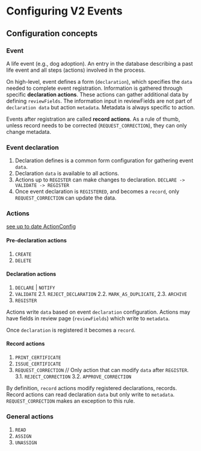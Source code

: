 # Configuring V2 Events

## Configuration concepts

### Event

A life event (e.g., dog adoption). An entry in the database describing a past life event and all steps (actions) involved in the process.

On high-level, event defines a form (`declaration`), which specifies the `data` needed to complete event registration.
Information is gathered through specific **declaration actions**. These actions can gather additional data by defining `reviewFields`. The information input in reviewFields are not part of `declaration data` but action `metadata`. Metadata is always specific to action.

Events after registration are called **record actions**. As a rule of thumb, unless record needs to be corrected (`REQUEST_CORRECTION`), they can only change metadata.

### Event declaration

1. Declaration defines is a common form configuration for gathering event `data`.
2. Declaration `data` is available to all actions.
3. Actions up to `REGISTER` can make changes to declaration. `DECLARE -> VALIDATE -> REGISTER`
4. Once event declaration is `REGISTERED`, and becomes a `record`, only `REQUEST_CORRECTION` can update the data.

### Actions

[see up to date ActionConfig](packages/commons/src/events/ActionConfig.ts)

#### Pre-declaration actions

1. `CREATE`
2. `DELETE`

#### Declaration actions

1. `DECLARE` | `NOTIFY`
2. `VALIDATE`
   2.1. `REJECT_DECLARATION`
   2.2. `MARK_AS_DUPLICATE`,
   2.3. `ARCHIVE`
3. `REGISTER`

Actions write `data` based on event `declaration` configuration.
Actions may have fields in review page (`reviewFields`) which write to `metadata`.

Once `declaration` is registered it becomes a `record`.

#### Record actions

1. `PRINT_CERTIFICATE`
2. `ISSUE_CERTIFICATE`
3. `REQUEST_CORRECTION` // Only action that can modify `data` after `REGISTER`.
   3.1. `REJECT_CORRECTION`
   3.2. `APPROVE_CORRECTION`

By definition, `record` actions modify registered declarations, records.
Record actions can read declaration `data` but only write to `metadata`.
`REQUEST_CORRECTION` makes an exception to this rule.

### General actions

1. `READ`
2. `ASSIGN`
3. `UNASSIGN`
